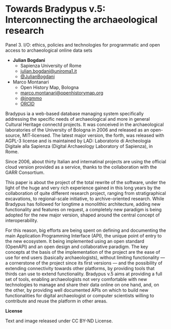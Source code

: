 # Towards Bradypus v.5: Interconnecting the archaeological research

Panel 3. I/O: ethics, policies and technologies for programmatic and open access to archaeological online data sets

- **Julian Bogdani**
	- Sapienza University of Rome
	- [julian.bogdani@uniroma1.it](mailto:julian.bogdani@uniroma1.it)
	- [@JulianBogdani](https://twitter.com/JulianBogdani)
- Marco Montanari
	- Open History Map, Bologna
	- [marco.montanari@openhistorymap.org](mailto:marco.montanari@openhistorymap.org)
	- [@ingmmo](https://twitter.com/ingmmo)
    - [ORCID](https://orcid.org/0000-0001-5026-6083)

Bradypus ia a web-based database managing system specifically addressing the specific needs of archaeological and more in general Cultural Heritage connectd projects. It was conceived in the archaeological laboratories of the University of Bologna in 2006 and released as an open-source, MIT-licensed. The latest major version, the forth, was released with AGPL-3 license and is maintained by LAD: Laboratorio di Archeologia Digitale alla Sapienza (Digital Archaeology Laboratory of Sapienza), in Rome.

Since 2006, about thirty Italian and internatinal projects are using the official cloud version provided as a service, thanks to the collaboration with the GARR Consortium.

This paper is about the project of the total rewrite of the software, under the light of the huge and very rich experience gained in this long years by the collaboration of quite different research project, ranging from stratigraphical excavations, to regional-scale initiative, to archive-oriented research. While Bradypus has followed for longtime a monolithic architecture, adding new functionality and features on request, a completely new paradigm is being adopted for the new major version, shaped around the central concept of interoperability.

For this reason, big efforts are being spent on defining and documenting the main Application Programming Interface (API), the unique point of entry to the new ecosystem. It being implemented using an open standard  (OpenAPI) and an open design and collaborative paradigm. The key concepts at the basis of the implementation of the project are the ease of use for end users (basically archaeologists), without limiting functionality — a cornerstone of the project since its first versions — and the possibility of extending connectivity towards other platforms, by providing tools that thirds can use to extend functionality. 
Bradypus v.5 aims at providing a full set of tools, enabling archaeologists not very comfortable with new technologies to manage and share their data online on one hand, and, on the other, by providing well documented APIs on which to build new functionalities for digital archaeologist or computer scientists willing to contribute and reuse the platform in other areas.

**License**

Text and image released under CC BY-ND License.

